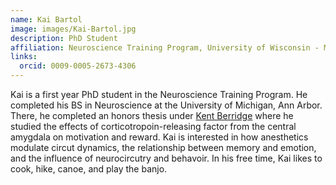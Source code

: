 ```yaml
---
name: Kai Bartol
image: images/Kai-Bartol.jpg
description: PhD Student
affiliation: Neuroscience Training Program, University of Wisconsin - Madison
links:
  orcid: 0009-0005-2673-4306
--- 
```

Kai is a first year PhD student in the Neuroscience Training Program. He completed his BS in Neuroscience at the University of Michigan, Ann Arbor. There, he completed an honors thesis under [Kent Berridge](https://sites.lsa.umich.edu/berridge-lab/) where he studied the effects of corticotropoin-releasing factor from the central amygdala on motivation and reward. Kai is interested in how anesthetics modulate circut dynamics, the relationship between memory and emotion, and the influence of neurocircutry and behavoir. In his free time, Kai likes to cook, hike, canoe, and play the banjo. 
